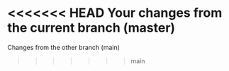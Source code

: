 <<<<<<< HEAD
Your changes from the current branch (master)
=======
Changes from the other branch (main)
>>>>>>> main
